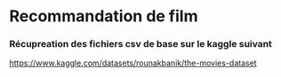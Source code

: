 # Recommandation de film
### Récupreation des fichiers csv de base sur le kaggle suivant 
https://www.kaggle.com/datasets/rounakbanik/the-movies-dataset

